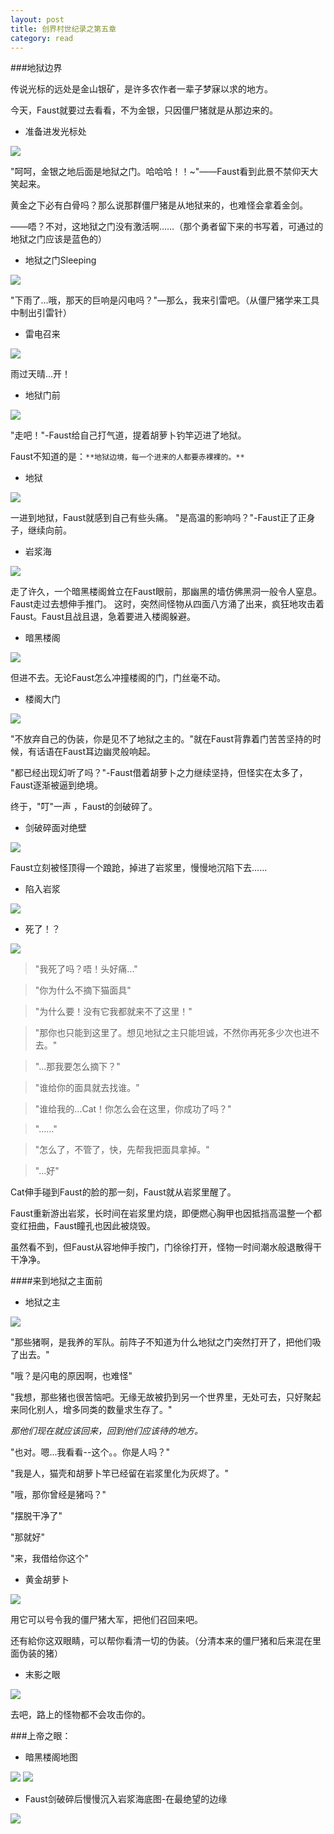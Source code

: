 ```yaml
---
layout: post
title: 创界村世纪录之第五章
category: read
---
```

###地狱边界

传说光标的远处是金山银矿，是许多农作者一辈子梦寐以求的地方。

今天，Faust就要过去看看，不为金银，只因僵尸猪就是从那边来的。

- 准备进发光标处

<img class="cover" src="/images/2014/10/2014-10-02_21.41.01.jpg" />

"呵呵，金银之地后面是地狱之门。哈哈哈！！~"——Faust看到此景不禁仰天大笑起来。

黄金之下必有白骨吗？那么说那群僵尸猪是从地狱来的，也难怪会拿着金剑。

——唔？不对，这地狱之门没有激活啊……（那个勇者留下来的书写着，可通过的地狱之门应该是蓝色的）

- 地狱之门Sleeping

<img class="cover" src="/images/2014/10/2014-10-02_21.52.44.jpg" />

"下雨了...哦，那天的巨响是闪电吗？"—那么，我来引雷吧。（从僵尸猪学来工具中制出引雷针）

- 雷电召来

<img class="cover" src="/images/2014/10/20141002193642.jpg" />

雨过天晴...开！

- 地狱门前

<img class="cover" src="/images/2014/10/2014-10-02_21.43.05.jpg" />

"走吧！"-Faust给自己打气道，提着胡萝卜钓竿迈进了地狱。 

Faust不知道的是：`**地狱边境，每一个进来的人都要赤裸裸的。**`

- 地狱

<img class="cover" src="/images/2014/10/800px-2011-02-05_11.46.18.jpg" />

一进到地狱，Faust就感到自己有些头痛。
"是高温的影响吗？"-Faust正了正身子，继续向前。

- 岩浆海

<img class="cover" src="/images/2014/10/800px-Nether_With_Potion_of_Night_Vision.jpg" />

走了许久，一个暗黑楼阁耸立在Faust眼前，那幽黑的墙仿佛黑洞一般令人窒息。Faust走过去想伸手推门。
这时，突然间怪物从四面八方涌了出来，疯狂地攻击着Faust。Faust且战且退，急着要进入楼阁躲避。

- 暗黑楼阁

<img class="cover" src="/images/2014/10/800px-Nether_'biome'.jpg" />

但进不去。无论Faust怎么冲撞楼阁的门，门丝毫不动。

- 楼阁大门

<img class="cover" src="/images/2014/10/2014-10-03_12.02.15.jpg" />

"不放弃自己的伪装，你是见不了地狱之主的。"就在Faust背靠着门苦苦坚持的时候，有话语在Faust耳边幽灵般响起。

"都已经出现幻听了吗？"-Faust借着胡萝卜之力继续坚持，但怪实在太多了，Faust逐渐被逼到绝境。

终于，"叮"一声 ，Faust的剑破碎了。

- 剑破碎面对绝壁

<img class="cover" src="/images/2014/10/2014-10-03_12.51.53.jpg" />

Faust立刻被怪顶得一个踉跄，掉进了岩浆里，慢慢地沉陷下去......

- 陷入岩浆

<img class="cover" src="/images/2014/10/2014-10-03_12.52.01.jpg" />

- 死了！？

<img class="cover" src="/images/2014/10/20141001215235.jpg" />

>
>"我死了吗？唔！头好痛..."

>"你为什么不摘下猫面具"

>"为什么要！没有它我都就来不了这里！"

>"那你也只能到这里了。想见地狱之主只能坦诚，不然你再死多少次也进不去。"

>"...那我要怎么摘下？"

>"谁给你的面具就去找谁。"

>"谁给我的...Cat！你怎么会在这里，你成功了吗？"

>"......"

>"怎么了，不管了，快，先帮我把面具拿掉。"

>"...好"
>

Cat伸手碰到Faust的脸的那一刻，Faust就从岩浆里醒了。

Faust重新游出岩浆，长时间在岩浆里灼烧，即便燃心胸甲也因抵挡高温整一个都变红扭曲，Faust瞳孔也因此被烧毁。

虽然看不到，但Faust从容地伸手按门，门徐徐打开，怪物一时间潮水般退散得干干净净。

####来到地狱之主面前

- 地狱之主

<img class="cover" src="/images/2014/10/2014-10-03_12.42.15.jpg" />

"那些猪啊，是我养的军队。前阵子不知道为什么地狱之门突然打开了，把他们吸了出去。"

"哦？是闪电的原因啊，也难怪"

"我想，那些猪也很苦恼吧。无缘无故被扔到另一个世界里，无处可去，只好聚起来同化别人，增多同类的数量求生存了。"

*那他们现在就应该回来，回到他们应该待的地方。*

"也对。嗯...我看看--这个。。你是人吗？"

"我是人，猫壳和胡萝卜竿已经留在岩浆里化为灰烬了。"

"哦，那你曾经是猪吗？"

"摆脱干净了"

"那就好"

"来，我借给你这个"

- 黄金胡萝卜

<img class="cover" src="/images/2014/10/2014-10-03_12.47.49.jpg" />

用它可以号令我的僵尸猪大军，把他们召回来吧。

还有給你这双眼睛，可以帮你看清一切的伪装。（分清本来的僵尸猪和后来混在里面伪装的猪）

- 末影之眼

<img class="cover" src="/images/2014/10/2014-10-03_12.47.51.jpg" />

去吧，路上的怪物都不会攻击你的。

###上帝之眼：

- 暗黑楼阁地图

<img class="cover" src="/images/2014/10/2014-10-03_11.39.25.jpg" />

<img class="cover" src="/images/2014/10/2014-10-03_11.41.58.jpg" />

- Faust剑破碎后慢慢沉入岩浆海底图-在最绝望的边缘

<img class="cover" src="/images/2014/10/2014-10-03_12.52.24.jpg" />


